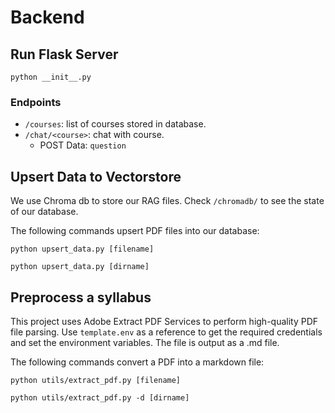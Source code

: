 # Backend

## Run Flask Server
`python __init__.py`

### Endpoints
- `/courses`: list of courses stored in database.
- `/chat/<course>`: chat with course. 
   - POST Data: `question`

## Upsert Data to Vectorstore
We use Chroma db to store our RAG files.
Check `/chromadb/` to see the state of our database.

The following commands upsert PDF files into our database:

`python upsert_data.py [filename]`

`python upsert_data.py [dirname]`


## Preprocess a syllabus
This project uses Adobe Extract PDF Services to perform high-quality PDF file parsing.
Use `template.env` as a reference to get the required credentials and set the environment variables.
The file is output as a .md file.

The following commands convert a PDF into a markdown file:

`python utils/extract_pdf.py [filename]`

`python utils/extract_pdf.py -d [dirname]`